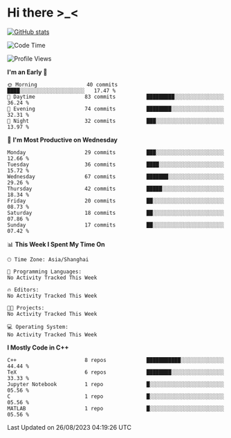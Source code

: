 # Hi there \>_<

[![GitHub stats](https://github-readme-stats.vercel.app/api?username=ARessegetesStery&show_icons=true&theme=transparent)](https://github.com/anuraghazra/github-readme-stats)

<!--START_SECTION:waka-->
![Code Time](http://img.shields.io/badge/Code%20Time-260%20hrs%2025%20mins-blue)

![Profile Views](http://img.shields.io/badge/Profile%20Views-1-blue)

**I'm an Early 🐤** 

```text
🌞 Morning                40 commits          ████░░░░░░░░░░░░░░░░░░░░░   17.47 % 
🌆 Daytime                83 commits          █████████░░░░░░░░░░░░░░░░   36.24 % 
🌃 Evening                74 commits          ████████░░░░░░░░░░░░░░░░░   32.31 % 
🌙 Night                  32 commits          ███░░░░░░░░░░░░░░░░░░░░░░   13.97 % 
```
📅 **I'm Most Productive on Wednesday** 

```text
Monday                   29 commits          ███░░░░░░░░░░░░░░░░░░░░░░   12.66 % 
Tuesday                  36 commits          ████░░░░░░░░░░░░░░░░░░░░░   15.72 % 
Wednesday                67 commits          ███████░░░░░░░░░░░░░░░░░░   29.26 % 
Thursday                 42 commits          █████░░░░░░░░░░░░░░░░░░░░   18.34 % 
Friday                   20 commits          ██░░░░░░░░░░░░░░░░░░░░░░░   08.73 % 
Saturday                 18 commits          ██░░░░░░░░░░░░░░░░░░░░░░░   07.86 % 
Sunday                   17 commits          ██░░░░░░░░░░░░░░░░░░░░░░░   07.42 % 
```


📊 **This Week I Spent My Time On** 

```text
🕑︎ Time Zone: Asia/Shanghai

💬 Programming Languages: 
No Activity Tracked This Week

🔥 Editors: 
No Activity Tracked This Week

🐱‍💻 Projects: 
No Activity Tracked This Week

💻 Operating System: 
No Activity Tracked This Week
```

**I Mostly Code in C++** 

```text
C++                      8 repos             ███████████░░░░░░░░░░░░░░   44.44 % 
TeX                      6 repos             ████████░░░░░░░░░░░░░░░░░   33.33 % 
Jupyter Notebook         1 repo              █░░░░░░░░░░░░░░░░░░░░░░░░   05.56 % 
C                        1 repo              █░░░░░░░░░░░░░░░░░░░░░░░░   05.56 % 
MATLAB                   1 repo              █░░░░░░░░░░░░░░░░░░░░░░░░   05.56 % 
```




 Last Updated on 26/08/2023 04:19:26 UTC
<!--END_SECTION:waka-->
